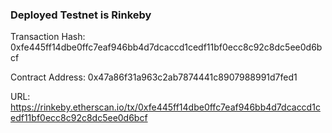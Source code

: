 ### Deployed Testnet is Rinkeby

Transaction Hash: 0xfe445ff14dbe0ffc7eaf946bb4d7dcaccd1cedf11bf0ecc8c92c8dc5ee0d6bcf

Contract Address: 0x47a86f31a963c2ab7874441c8907988991d7fed1

URL: https://rinkeby.etherscan.io/tx/0xfe445ff14dbe0ffc7eaf946bb4d7dcaccd1cedf11bf0ecc8c92c8dc5ee0d6bcf
